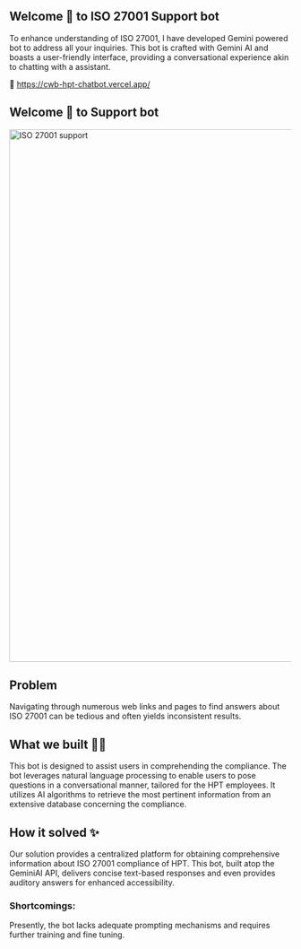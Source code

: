## Welcome 👋 to ISO 27001 Support bot

To enhance understanding of ISO 27001, I have developed Gemini powered bot to address all your inquiries. This bot is crafted with Gemini AI and boasts a user-friendly interface, providing a conversational experience akin to chatting with a assistant.

🔗 https://cwb-hpt-chatbot.vercel.app/

## Welcome 👋 to Support bot

<img width="950" alt="ISO 27001 support" src="https://github.com/kaju23/cwb_hpt_chatbot/assets/104551058/daf0cb3e-856d-4567-b403-ce889b089179">

## Problem
Navigating through numerous web links and pages to find answers about ISO 27001 can be tedious and often yields inconsistent results.

## What we built 👨‍💻
This bot is designed to assist users in comprehending the compliance. The bot leverages natural language processing to enable users to pose questions in a conversational manner, tailored for the HPT employees. It utilizes AI algorithms to retrieve the most pertinent information from an extensive database concerning the compliance.

## How it solved ✨
Our solution provides a centralized platform for obtaining comprehensive information about ISO 27001 compliance of HPT. This bot, built atop the GeminiAI API, delivers concise text-based responses and even provides auditory answers for enhanced accessibility.

### Shortcomings:
Presently, the bot lacks adequate prompting mechanisms and requires further training and fine tuning.

